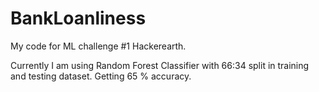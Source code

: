 # BankLoanliness
My code for ML challenge #1 Hackerearth.

Currently I am using Random Forest Classifier with 66:34 split in training and testing dataset. Getting 65 % accuracy.

